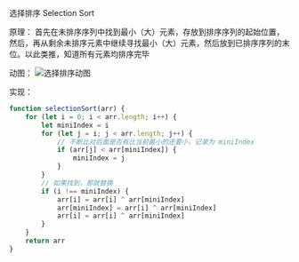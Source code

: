 选择排序 Selection Sort

原理：
首先在未排序序列中找到最小（大）元素，存放到排序序列的起始位置，然后，再从剩余未排序元素中继续寻找最小（大）元素，然后放到已排序序列的末位。以此类推，知道所有元素均排序完毕

动图：
![选择排序动图](http://ww1.sinaimg.cn/large/68307314gy1gealwa0tzbg20mj06w7l2.gif)

实现：
```js
function selectionSort(arr) {
    for (let i = 0; i < arr.length; i++) {
        let miniIndex = i
        for (let j = i; j < arr.length; j++) {
            // 不断比对后面是否有比当前最小的还要小，记录为 miniIndex
            if (arr[j] < arr[miniIndex]) {
                miniIndex = j
            }
        }
        // 如果找到，那就替换
        if (i !== miniIndex) {
            arr[i] = arr[i] ^ arr[miniIndex]
            arr[miniIndex] = arr[i] ^ arr[miniIndex]
            arr[i] = arr[i] ^ arr[miniIndex]
        }
    }
    return arr
}
```
